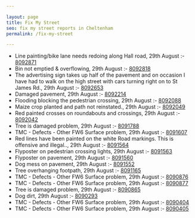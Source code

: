 ```yaml
---

layout: page
title: Fix My Street
seo: fix my street reports in Cheltenham
permalink: /fix-my-street

---
```


<!-- fix_marker starts -->

- Line painting/bike lane needs redoing along Hall road, 29th August :- [8092871](https://www.fixmystreet.com/report/8092871)
- Bin not emptied & overflowing, 29th August :- [8092818](https://www.fixmystreet.com/report/8092818)
- The advertising sign takes up half of the pavement and on occasion I have had to walk on the high street with cars turning right on to St James Rd., 29th August :- [8092653](https://www.fixmystreet.com/report/8092653)
- Damaged pavement, 29th August :- [8092214](https://www.fixmystreet.com/report/8092214)
- Flooding blocking the pedestrian crossing, 29th August :- [8092088](https://www.fixmystreet.com/report/8092088)
- Maize crop planted and path not reinstated., 29th August :- [8092049](https://www.fixmystreet.com/report/8092049)
- Red painted crosses on roundabouts and crossings, 29th August :- [8092042](https://www.fixmystreet.com/report/8092042)
- Tree is damaged problem, 29th August :- [8091788](https://www.fixmystreet.com/report/8091788)
- TMC - Defects - Other FW6  Surface problem, 29th August :- [8091607](https://www.fixmystreet.com/report/8091607)
- Red lines have been painted on the white Road markings. This is offensive and illegal.., 29th August :- [8091564](https://www.fixmystreet.com/report/8091564)
- Flyposter on pedestrian crossing lights, 29th August :- [8091563](https://www.fixmystreet.com/report/8091563)
- Flyposter on pavement, 29th August :- [8091560](https://www.fixmystreet.com/report/8091560)
- Dog mess on pavement, 29th August :- [8091552](https://www.fixmystreet.com/report/8091552)
- Tree overhanging footpath, 29th August :- [8091165](https://www.fixmystreet.com/report/8091165)
- TMC - Defects - Other FW6  Surface problem, 29th August :- [8090876](https://www.fixmystreet.com/report/8090876)
- TMC - Defects - Other FW6  Surface problem, 29th August :- [8090877](https://www.fixmystreet.com/report/8090877)
- Tree is damaged problem, 29th August :- [8090865](https://www.fixmystreet.com/report/8090865)
- Dog dirt, 29th August :- [8090293](https://www.fixmystreet.com/report/8090293)
- TMC - Defects - Other FW6  Surface problem, 29th August :- [8090404](https://www.fixmystreet.com/report/8090404)
- TMC - Defects - Other FW6  Surface problem, 29th August :- [8090405](https://www.fixmystreet.com/report/8090405)

<!-- fix_marker ends -->